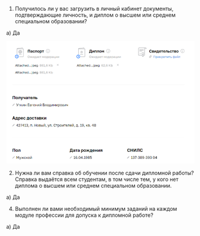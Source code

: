 1. Получилось ли у вас загрузить в личный кабинет документы, подтверждающие личность, и диплом о высшем или среднем специальном образовании?

a) Да

![Данные](https://github.com/newDjon/My_Data/blob/main/my_data_lk.png)


2. Нужна ли вам справка об обучении после сдачи дипломной работы? Справка выдаётся всем студентам, в том числе тем, у кого нет диплома о высшем или среднем специальном образовании.

а) Да


4. Выполнен ли вами необходимый минимум заданий на каждом модуле профессии для допуска к дипломной работе?

а) Да
